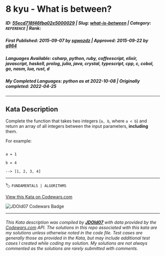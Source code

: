 # 8 kyu - What is between?

##### **ID**: [55ecd718f46fba02e5000029](https://www.codewars.com/kata/55ecd718f46fba02e5000029) | **Slug**: [what-is-between](https://www.codewars.com/kata/55ecd718f46fba02e5000029) | **Category**: `REFERENCE` | **Rank**: <span style="color:white">8 kyu</span>

##### **First Published**: 2015-09-07 ***by*** [sgwozdz](https://www.codewars.com/users/sgwozdz) | **Approved**: 2015-09-22 ***by*** [g964](https://www.codewars.com/users/g964)

##### **Languages Available**: csharp, python, ruby, coffeescript, elixir, javascript, haskell, prolog, julia, java, crystal, typescript, cpp, c, cobol, go, nasm, lua, rust, d

##### **My Completed Languages**: python ***as at*** 2022-10-08 | **Originally completed**: 2022-04-25

---

## Kata Description


Complete the function that takes two integers (`a, b`, where `a < b`) and return an array of all integers between the input parameters, **including** them.



For example:

```

a = 1

b = 4

--> [1, 2, 3, 4]

```

---


🏷 `FUNDAMENTALS | ALGORITHMS`


[View this Kata on Codewars.com](https://www.codewars.com/kata/55ecd718f46fba02e5000029)

![](https://www.codewars.com/users/jdold07/badges/large "JDOld07 Codewars Badge")

---

###### *This Kata description was compiled by [**JDOld07**](https://tpstech.dev) with data provided by the [Codewars.com](https://www.codewars.com) API.  The solutions in this repo associated with this kata are my solutions unless otherwise noted in the code file.  Test cases are generally those as provided in the Kata, but may include additional test cases I created while coding my solution.  My solutions are not always commented as the solutions are rarely submitted with comments.*

